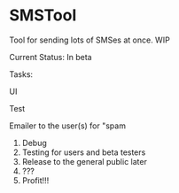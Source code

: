 # SMSTool
Tool for sending lots of SMSes at once. WIP

Current Status: In beta 

Tasks: <p/>
UI <p/>
Test <p/>
Emailer to the user(s) for "spam

1. Debug
2. Testing for users and beta testers
3. Release to the general public later
4. ???
5. Profit!!!


